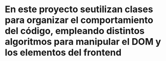 # En este proyecto seutilizan clases para organizar el comportamiento del código, empleando distintos algoritmos para manipular el DOM y los elementos del frontend
